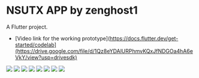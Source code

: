 # NSUTX APP by zenghost1

A Flutter project.

- [Video link for the working prototype](https://docs.flutter.dev/get-started/codelab](https://drive.google.com/file/d/1Qz8eYDAlURPhmvKQxJfNDGOa4hA6eVkY/view?usp=drivesdk)

<img src="Screenshot_20220902-121921.jpg">
<img src="Screenshot_20220902-121937.jpg">
<img src="Screenshot_20220902-121940.jpg">
<img src="Screenshot_20220902-122418.jpg">
<img src="Screenshot_20220902-122423.jpg">
<img src="Screenshot_20220902-122429.jpg">
<img src="Screenshot_20220902-122441.jpg">
<img src="Screenshot_20220902-122501.jpg">
